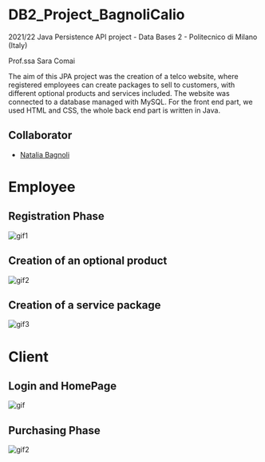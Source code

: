 # DB2_Project_BagnoliCalio

2021/22 Java Persistence API project - Data Bases 2 - Politecnico di Milano (Italy)

Prof.ssa Sara Comai

The aim of this JPA project was the creation of a telco website, where registered employees can create packages to sell to customers, with different optional products and services included. 
The website was connected to a database managed with MySQL.
For the front end part, we used HTML and CSS, the whole back end part is written in Java.

## Collaborator
- [Natalia Bagnoli](https://github.com/NataliaBagnoli)

# Employee 
## Registration Phase
![gif1](https://user-images.githubusercontent.com/24494773/155732329-6202e905-2142-438c-8fba-8997f44849f3.gif)

## Creation of an optional product
![gif2](https://user-images.githubusercontent.com/24494773/155733557-f5949037-b322-4979-8f1b-a29beab79112.gif)

## Creation of a service package
![gif3](https://user-images.githubusercontent.com/24494773/155733568-ecfbfba8-fc9b-43ad-8d42-6d10ca9e14e3.gif)

# Client
## Login and HomePage
![gif](https://user-images.githubusercontent.com/24494773/155786836-f2d01464-aae1-44ee-a848-37a0191f131d.gif)

## Purchasing Phase
![gif2](https://user-images.githubusercontent.com/24494773/155786913-adfc8a15-f827-4fbb-ae5c-82003db95bba.gif)
